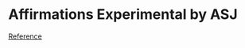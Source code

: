 # Affirmations Experimental by ASJ

[Reference](https://developer.android.com/courses/pathways/android-basics-kotlin-unit-2-pathway-3)
